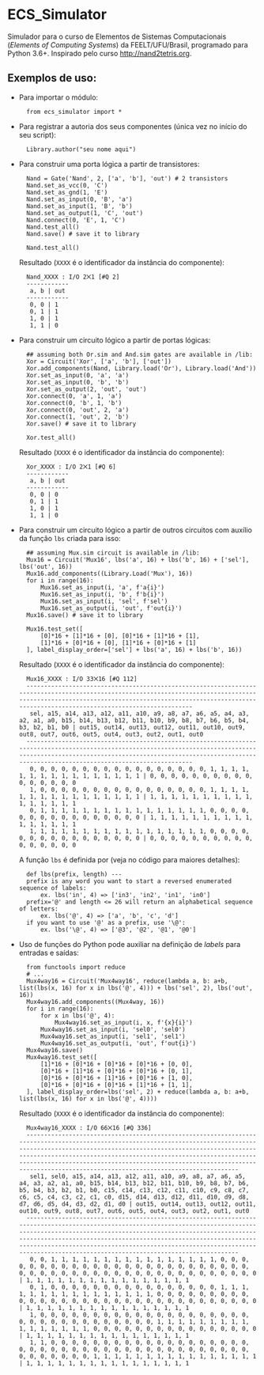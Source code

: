 # ECS_Simulator
Simulador para o curso de Elementos de Sistemas Computacionais (*Elements of Computing Systems*) da FEELT/UFU/Brasil, programado para Python 3.6+. Inspirado pelo curso http://nand2tetris.org.

## Exemplos de uso:

- Para importar o módulo:

        from ecs_simulator import *

- Para registrar a autoria dos seus componentes (única vez no início do seu script):

        Library.author("seu nome aqui")
        
- Para construir uma porta lógica a partir de transistores:

        Nand = Gate('Nand', 2, ['a', 'b'], 'out') # 2 transistors
        Nand.set_as_vcc(0, 'C')
        Nand.set_as_gnd(1, 'E')
        Nand.set_as_input(0, 'B', 'a')
        Nand.set_as_input(1, 'B', 'b')
        Nand.set_as_output(1, 'C', 'out')
        Nand.connect(0, 'E', 1, 'C')
        Nand.test_all()
        Nand.save() # save it to library
    
        Nand.test_all()
    
    Resultado (`XXXX` é o identificador da instância do componente):

        Nand_XXXX : I/O 2⨉1 [#Q 2]
        ------------
         a, b | out
        ------------
         0, 0 | 1
         0, 1 | 1
         1, 0 | 1
         1, 1 | 0
    
- Para construir um circuito lógico a partir de portas lógicas:

        ## assuming both Or.sim and And.sim gates are available in /lib:
        Xor = Circuit('Xor', ['a', 'b'], ['out'])
        Xor.add_components(Nand, Library.load('Or'), Library.load('And'))
        Xor.set_as_input(0, 'a', 'a')
        Xor.set_as_input(0, 'b', 'b')
        Xor.set_as_output(2, 'out', 'out')
        Xor.connect(0, 'a', 1, 'a')
        Xor.connect(0, 'b', 1, 'b')
        Xor.connect(0, 'out', 2, 'a')
        Xor.connect(1, 'out', 2, 'b')
        Xor.save() # save it to library

        Xor.test_all()

    Resultado (`XXXX` é o identificador da instância do componente):
    
        Xor_XXXX : I/O 2⨉1 [#Q 6]
        ------------
         a, b | out
        ------------
         0, 0 | 0
         0, 1 | 1
         1, 0 | 1
         1, 1 | 0
         
- Para construir um circuito lógico a partir de outros circuitos com auxílio da função `lbs` criada para isso:

        ## assuming Mux.sim circuit is available in /lib:
        Mux16 = Circuit('Mux16', lbs('a', 16) + lbs('b', 16) + ['sel'], lbs('out', 16))
        Mux16.add_components((Library.Load('Mux'), 16))
        for i in range(16):
            Mux16.set_as_input(i, 'a', f'a{i}')
            Mux16.set_as_input(i, 'b', f'b{i}')
            Mux16.set_as_input(i, 'sel', f'sel')
            Mux16.set_as_output(i, 'out', f'out{i}')
        Mux16.save() # save it to library

        Mux16.test_set([
            [0]*16 + [1]*16 + [0], [0]*16 + [1]*16 + [1], 
            [1]*16 + [0]*16 + [0], [1]*16 + [0]*16 + [1]
        ], label_display_order=['sel'] + lbs('a', 16) + lbs('b', 16))

    Resultado (`XXXX` é o identificador da instância do componente):
    
        Mux16_XXXX : I/O 33⨉16 [#Q 112]
        --------------------------------------------------------------------------------------------------------------------------------------------------------------------------------------------------------------------------------------------------------
         sel, a15, a14, a13, a12, a11, a10, a9, a8, a7, a6, a5, a4, a3, a2, a1, a0, b15, b14, b13, b12, b11, b10, b9, b8, b7, b6, b5, b4, b3, b2, b1, b0 | out15, out14, out13, out12, out11, out10, out9, out8, out7, out6, out5, out4, out3, out2, out1, out0
        --------------------------------------------------------------------------------------------------------------------------------------------------------------------------------------------------------------------------------------------------------
         0, 0, 0, 0, 0, 0, 0, 0, 0, 0, 0, 0, 0, 0, 0, 0, 0, 1, 1, 1, 1, 1, 1, 1, 1, 1, 1, 1, 1, 1, 1, 1, 1 | 0, 0, 0, 0, 0, 0, 0, 0, 0, 0, 0, 0, 0, 0, 0, 0
         1, 0, 0, 0, 0, 0, 0, 0, 0, 0, 0, 0, 0, 0, 0, 0, 0, 1, 1, 1, 1, 1, 1, 1, 1, 1, 1, 1, 1, 1, 1, 1, 1 | 1, 1, 1, 1, 1, 1, 1, 1, 1, 1, 1, 1, 1, 1, 1, 1
         0, 1, 1, 1, 1, 1, 1, 1, 1, 1, 1, 1, 1, 1, 1, 1, 1, 0, 0, 0, 0, 0, 0, 0, 0, 0, 0, 0, 0, 0, 0, 0, 0 | 1, 1, 1, 1, 1, 1, 1, 1, 1, 1, 1, 1, 1, 1, 1, 1
         1, 1, 1, 1, 1, 1, 1, 1, 1, 1, 1, 1, 1, 1, 1, 1, 1, 0, 0, 0, 0, 0, 0, 0, 0, 0, 0, 0, 0, 0, 0, 0, 0 | 0, 0, 0, 0, 0, 0, 0, 0, 0, 0, 0, 0, 0, 0, 0, 0
         
    A função `lbs` é definida por (veja no código para maiores detalhes):

        def lbs(prefix, length) ---
        prefix is any word you want to start a reversed enumerated sequence of labels:
            ex. lbs('in', 4) => ['in3', 'in2', 'in1', 'in0']
        prefix='@' and length <= 26 will return an alphabetical sequence of letters:
            ex. lbs('@', 4) => ['a', 'b', 'c', 'd']
        if you want to use '@' as a prefix, use '\@':
            ex. lbs('\@', 4) => ['@3', '@2', '@1', '@0']

- Uso de funções do Python pode auxiliar na definição de *labels* para entradas e saídas:

        from functools import reduce
        # ...
        Mux4way16 = Circuit('Mux4way16', reduce(lambda a, b: a+b, list(lbs(x, 16) for x in lbs('@', 4))) + lbs('sel', 2), lbs('out', 16))
        Mux4way16.add_components((Mux4way, 16))
        for i in range(16):
            for x in lbs('@', 4):
                Mux4way16.set_as_input(i, x, f'{x}{i}')
            Mux4way16.set_as_input(i, 'sel0', 'sel0')
            Mux4way16.set_as_input(i, 'sel1', 'sel1')
            Mux4way16.set_as_output(i, 'out', f'out{i}')
        Mux4way16.save()    
        Mux4way16.test_set([
            [1]*16 + [0]*16 + [0]*16 + [0]*16 + [0, 0],
            [0]*16 + [1]*16 + [0]*16 + [0]*16 + [0, 1],
            [0]*16 + [0]*16 + [1]*16 + [0]*16 + [1, 0],
            [0]*16 + [0]*16 + [0]*16 + [1]*16 + [1, 1],
        ], label_display_order=lbs('sel', 2) + reduce(lambda a, b: a+b, list(lbs(x, 16) for x in lbs('@', 4))))

    Resultado (`XXXX` é o identificador da instância do componente):
    
        Mux4way16_XXXX : I/O 66⨉16 [#Q 336]
        -----------------------------------------------------------------------------------------------------------------------------------------------------------------------------------------------------------------------------------------------------------------------------------------------------------------------------------------------------------------------------------------------------------
         sel1, sel0, a15, a14, a13, a12, a11, a10, a9, a8, a7, a6, a5, a4, a3, a2, a1, a0, b15, b14, b13, b12, b11, b10, b9, b8, b7, b6, b5, b4, b3, b2, b1, b0, c15, c14, c13, c12, c11, c10, c9, c8, c7, c6, c5, c4, c3, c2, c1, c0, d15, d14, d13, d12, d11, d10, d9, d8, d7, d6, d5, d4, d3, d2, d1, d0 | out15, out14, out13, out12, out11, out10, out9, out8, out7, out6, out5, out4, out3, out2, out1, out0
        -----------------------------------------------------------------------------------------------------------------------------------------------------------------------------------------------------------------------------------------------------------------------------------------------------------------------------------------------------------------------------------------------------------
         0, 0, 1, 1, 1, 1, 1, 1, 1, 1, 1, 1, 1, 1, 1, 1, 1, 1, 0, 0, 0, 0, 0, 0, 0, 0, 0, 0, 0, 0, 0, 0, 0, 0, 0, 0, 0, 0, 0, 0, 0, 0, 0, 0, 0, 0, 0, 0, 0, 0, 0, 0, 0, 0, 0, 0, 0, 0, 0, 0, 0, 0, 0, 0, 0, 0 | 1, 1, 1, 1, 1, 1, 1, 1, 1, 1, 1, 1, 1, 1, 1, 1
         0, 1, 0, 0, 0, 0, 0, 0, 0, 0, 0, 0, 0, 0, 0, 0, 0, 0, 1, 1, 1, 1, 1, 1, 1, 1, 1, 1, 1, 1, 1, 1, 1, 1, 0, 0, 0, 0, 0, 0, 0, 0, 0, 0, 0, 0, 0, 0, 0, 0, 0, 0, 0, 0, 0, 0, 0, 0, 0, 0, 0, 0, 0, 0, 0, 0 | 1, 1, 1, 1, 1, 1, 1, 1, 1, 1, 1, 1, 1, 1, 1, 1
         1, 0, 0, 0, 0, 0, 0, 0, 0, 0, 0, 0, 0, 0, 0, 0, 0, 0, 0, 0, 0, 0, 0, 0, 0, 0, 0, 0, 0, 0, 0, 0, 0, 0, 1, 1, 1, 1, 1, 1, 1, 1, 1, 1, 1, 1, 1, 1, 1, 1, 0, 0, 0, 0, 0, 0, 0, 0, 0, 0, 0, 0, 0, 0, 0, 0 | 1, 1, 1, 1, 1, 1, 1, 1, 1, 1, 1, 1, 1, 1, 1, 1
         1, 1, 0, 0, 0, 0, 0, 0, 0, 0, 0, 0, 0, 0, 0, 0, 0, 0, 0, 0, 0, 0, 0, 0, 0, 0, 0, 0, 0, 0, 0, 0, 0, 0, 0, 0, 0, 0, 0, 0, 0, 0, 0, 0, 0, 0, 0, 0, 0, 0, 1, 1, 1, 1, 1, 1, 1, 1, 1, 1, 1, 1, 1, 1, 1, 1 | 1, 1, 1, 1, 1, 1, 1, 1, 1, 1, 1, 1, 1, 1, 1, 1
